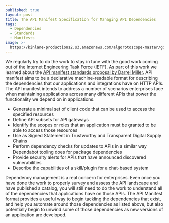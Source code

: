 ```yaml
---
published: true
layout: post
title: The API Manifest Specification for Managing API Dependencies
tags:
  - Dependencies
  - Standards
  - Manifests
image: >-
  https://kinlane-productions2.s3.amazonaws.com/algorotoscope-master/gone-with-the-wind-freeway-interchange-fence.jpeg
---
```

We regularly try to do the work to stay in tune with the good work coming out of the Internet Engineering Task Force (IETF). As part of this work we learned about the [API manifest standards proposal by Darrel Miller](https://darrelmiller.github.io/api-manifest/draft-miller-api-manifest.html). API manifest aims to be a declarative machine-readable format for describing the dependencies that our applications and integrations have on HTTP APIs. The API manifest intends to address a number of scenarios enterprises face when maintaining applications across many different APIs that power the functionality we depend on in applications.

- Generate a minimal set of client code that can be used to access the specified resources
- Define API subsets for API gateways
- Identify the scopes or roles that an application must be granted to be able to access those resources
- Use as Signed Statement in Trustworthy and Transparent Digital Supply Chains
- Perform dependency checks for updates to APIs in a similar way Dependabot tooling does for package dependencies
- Provide security alerts for APIs that have announced discovered vulnerabilities
- Describe the capabilities of a skill/plugin for a chat-based system

Dependency management is a real concern for enterprises. Even once you have done the work to properly survey and assess the API landscape and have published a catalog, you will still need to do the work to understand all of the dependencies that applications have on those APIs. The API Manifest format provides a useful way to begin tackling the dependencies that exist, and help you automate around those dependencies as listed above, but also potentially begin to unwind some of those dependencies as new versions of an application are developed.



